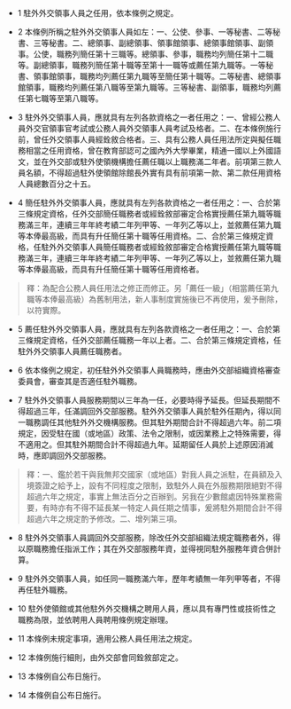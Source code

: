 * 1 駐外外交領事人員之任用，依本條例之規定。

* 2 本條例所稱之駐外外交領事人員如左：一、公使、參事、一等秘書、二等秘書、三等秘書。二、總領事、副總領事、領事館領事、總領事館領事、副領事。公使，職務列簡任第十三職等。總領事、參事，職務均列簡任第十二職等。副總領事，職務列簡任第十職等至第十一職等或薦任第九職等。一等秘書、領事館領事，職務均列薦任第九職等至簡任第十職等。二等秘書、總領事館領事，職務均列薦任第八職等至第九職等。三等秘書、副領事，職務均列薦任第七職等至第八職等。

* 3 駐外外交領事人員，應就具有左列各款資格之一者任用之：一、曾經公務人員外交官領事官考試或公務人員外交領事人員考試及格者。二、在本條例施行前，曾任外交領事人員經銓敘合格者。三、具有公務人員任用法所定與擬任職務相當之任用資格，曾在教育部認可之國內外大學畢業，精通一國以上外國語文，並在外交部或駐外使領機構擔任薦任職以上職務滿二年者。前項第三款人員名額，不得超過駐外使領館除館長外實有具有前項第一款、第二款任用資格人員總數百分之十五。

* 4 簡任駐外外交領事人員，應就具有左列各款資格之一者任用之：一、合於第三條規定資格，任外交部簡任職務者或經銓敘部審定合格實授薦任第九職等職務滿三年，連續三年年終考績二年列甲等、一年列乙等以上，並敘薦任第九職等本俸最高級，而具有升任簡任第十職等任用資格。二、合於第三條規定資格，任駐外外交領事人員簡任職務者或經銓敘部審定合格實授薦任第九職等職務滿三年，連續三年年終考績二年列甲等、一年列乙等以上，並敘薦任第九職等本俸最高級，而具有升任簡任第十職等任用資格者。

> 釋：為配合公務人員任用法之修正而修正。另「薦任一級」（相當薦任第九職等本俸最高級）為舊制用法，新人事制度實施後已不再使用，爰予刪除，以符實際。

* 5 薦任駐外外交領事人員，應就具有左列各款資格之一者任用之：一、合於第三條規定資格，任外交部薦任職務一年以上者。二、合於第三條規定資格，任駐外外交領事人員薦任職務者。

* 6 依本條例之規定，初任駐外外交領事人員職務時，應由外交部組織資格審查委員會，審查其是否適任駐外職務。

* 7 駐外外交領事人員服務期間以三年為一任，必要時得予延長。但延長期間不得超過三年，任滿調回外交部服務。駐外外交領事人員於駐外任期內，得以同一職務調任其他駐外外交機構服務。但其駐外期間合計不得超過六年。前二項規定，因受駐在國（或地區）政策、法令之限制，或因業務上之特殊需要，得不適用之。但其駐外期間合計不得超過九年。延期留任人員於上述原因消滅時，應即調回外交部服務。

> 釋：一、鑑於若干與我無邦交國家（或地區）對我人員之派駐，在員額及入境簽證之給予上，設有不同程度之限制，致駐外人員在外服務期限絕對不得超過六年之規定，事實上無法百分之百辦到。另我在少數館處因特殊業務需要，有時亦有不得不延長某一特定人員任期之情事，爰將駐外期間合計不得超過六年之規定酌予修改。二、增列第三項。

* 8 駐外外交領事人員調回外交部服務，除改任外交部組織法規定職務者外，得以原職務擔任指派工作；其在外交部服務年資，並得視同駐外服務年資合併計算。

* 9 駐外外交領事人員，如任同一職務滿六年，歷年考績無一年列甲等者，不得再任駐外職務。

* 10 駐外使領館或其他駐外外交機構之聘用人員，應以具有專門性或技術性之職務為限，並依聘用人員聘用條例規定辦理。

* 11 本條例未規定事項，適用公務人員任用法之規定。

* 12 本條例施行細則，由外交部會同銓敘部定之。

* 13 本條例自公布日施行。

* 14 本條例自公布日施行。

